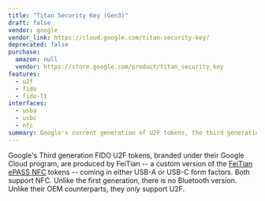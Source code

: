 ```yaml
---
title: "Titan Security Key (Gen3)"
draft: false
vendor: google
vendor_link: https://cloud.google.com/titan-security-key/
deprecated: false
purchase:
  amazon: null
  vendor: https://store.google.com/product/titan_security_key
features:
  - u2f
  - fido
  - fido-l1
interfaces:
  - usba
  - usbc
  - nfc
summary: Google's current generation of U2F tokens, the third generation continues the tradition.
---
```


Google's Third generation FIDO U2F tokens, branded under their Google Cloud program, are produced by FeiTian -- a custom version of the [FeiTian ePASS NFC](../feitian-epass-nfc/) tokens -- coming in either USB-A or USB-C form factors. Both support NFC. Unlike the first generation, there is no Bluetooth version. Unlike their OEM counterparts, they *only* support U2F.
